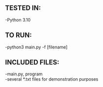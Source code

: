 TESTED IN: <br/>
----
-Python 3.10

TO RUN:<br/>
----
-python3 main.py -f [filename]

INCLUDED FILES:<br/>
----
-main.py, program <br/>
-several *.txt files for demonstration purposes

